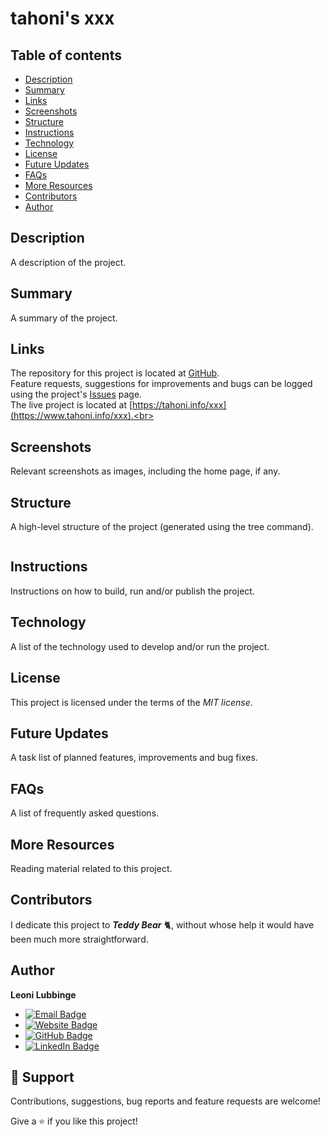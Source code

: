 # tahoni's xxx

## Table of contents
- [Description](#description)
- [Summary](#summary)
- [Links](#links)
- [Screenshots](#screenshots)
- [Structure](#structure)
- [Instructions](#instructions)
- [Technology](#technology)
- [License](#license)
- [Future Updates](#future-updates)
- [FAQs](#faqs)
- [More Resources](#more-resources)
- [Contributors](#contributors)
- [Author](#author)

## Description
A description of the project.

## Summary
A summary of the project.

## Links
The repository for this project is located at [GitHub](https://github.com/tahoni/tahoni-xxx).<br>
Feature requests, suggestions for improvements and bugs can be logged using the project's [Issues](https://github.com/tahoni/tahoni-xxx/issues) page.<br>
The live project is located at [https://tahoni.info/xxx](https://www.tahoni.info/xxx).<br>

## Screenshots
Relevant screenshots as images, including the home page, if any.

## Structure
A high-level structure of the project (generated using the tree command).
```text
```

## Instructions
Instructions on how to build, run and/or publish the project.

## Technology
A list of the technology used to develop and/or run the project.

## License
This project is licensed under the terms of the _MIT license_.

## Future Updates
A task list of planned features, improvements and bug fixes.

## FAQs
A list of frequently asked questions.

## More Resources
Reading material related to this project.

## Contributors
I dedicate this project to ***Teddy Bear*** 🐈, without whose help it would have been much more straightforward.

## Author
**Leoni Lubbinge**
- [![Email Badge](https://img.shields.io/badge/_-Email-informational?style=for-the-badge&logo=gmail&logoColor=white&color=c66cce)](mailto:tahoni@gmail.com)
- [![Website Badge](https://img.shields.io/badge/_-Website-Informational?style=for-the-badge&logo=wordpress&color=c66cce)](https://www.tahoni.info)
- [![GitHub Badge](https://img.shields.io/badge/GitHub-Profile-informational?style=for-the-badge&logo=github&logoColor=white&color=c66cce)](https://github.com/tahoni)
- [![LinkedIn Badge](https://img.shields.io/badge/LinkedIn-Profile-informational?style=for-the-badge&logo=linkedin&logoColor=white&color=c66cce)](https://www.linkedin.com/in/leoni-lubbinge-06066b16/)

## 🤝 Support
Contributions, suggestions, bug reports and feature requests are welcome!

Give a ⭐️ if you like this project!
